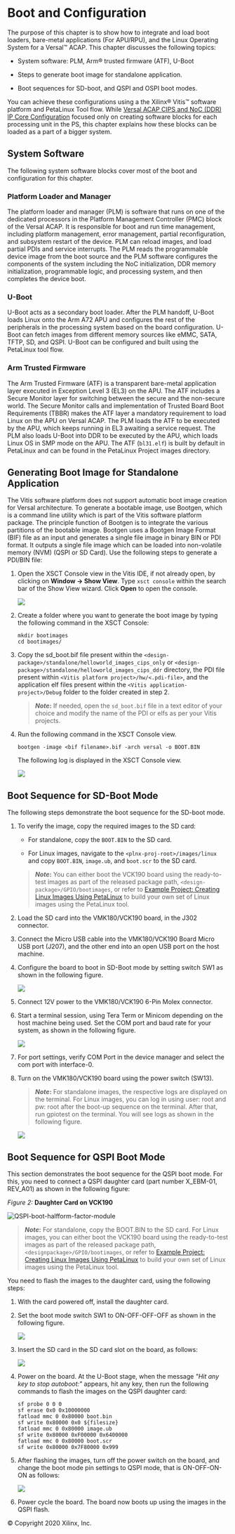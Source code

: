 # Boot and Configuration

 The purpose of this chapter is to show how to integrate and load boot
 loaders, bare-metal applications (For APU/RPU), and the Linux Operating
 System for a Versal&trade; ACAP. This chapter discusses the following
 topics:

- System software: PLM, Arm&reg; trusted firmware (ATF), U-Boot

- Steps to generate boot image for standalone application.

- Boot sequences for SD-boot, and QSPI and OSPI boot modes.

 You can achieve these configurations using a the Xilinx&reg; Vitis&trade;
 software platform and PetaLinux Tool flow. While [Versal
 ACAP CIPS and NoC (DDR) IP Core Configuration](./2-cips-noc-ip-config.md) focused
 only on creating software blocks for each processing unit in the PS,
 this chapter explains how these blocks can be loaded as a part of a
 bigger system.

## System Software

 The following system software blocks cover most of the boot and
 configuration for this chapter.

### Platform Loader and Manager

 The platform loader and manager (PLM) is software that runs on one of the dedicated processors in the Platform Management Controller (PMC) block of the Versal ACAP. It is responsible for boot and run time management, including platform management, error management, partial
 reconfiguration, and subsystem restart of the device. PLM can reload
 images, and load partial PDIs and service interrupts. The PLM reads
 the programmable device image from the boot source and the PLM
 software configures the components of the system including the NoC
 initialization, DDR memory initialization, programmable logic, and
 processing system, and then completes the device boot.

### U-Boot

 U-Boot acts as a secondary boot loader. After the PLM handoff, U-Boot
 loads Linux onto the Arm A72 APU and configures the rest of the
 peripherals in the processing system based on the board configuration.
 U-Boot can fetch images from different memory sources like eMMC, SATA,
 TFTP, SD, and QSPI. U-Boot can be configured and built using the
 PetaLinux tool flow.

### Arm Trusted Firmware

 The Arm Trusted Firmware (ATF) is a transparent bare-metal application
 layer executed in Exception Level 3 (EL3) on the APU. The ATF includes
 a Secure Monitor layer for switching between the secure and the
 non-secure world. The Secure Monitor calls and implementation of
 Trusted Board Boot Requirements (TBBR) makes the ATF layer a mandatory
 requirement to load Linux on the APU on Versal ACAP. The PLM loads
 the ATF to be executed by the APU, which keeps running in EL3 awaiting
 a service request. The PLM also loads U-Boot into DDR to be executed
 by the APU, which loads Linux OS in SMP mode on the APU. The ATF
 (`bl31.elf`) is built by default in PetaLinux and can be found in the
 PetaLinux Project images directory.

## Generating Boot Image for Standalone Application

 The Vitis software platform does not support automatic boot image
 creation for Versal architecture. To generate a bootable image, use
 Bootgen, which is a command line utility which is part of the Vitis
 software platform package. The principle function of Bootgen is to
 integrate the various partitions of the bootable image. Bootgen uses a
 Bootgen Image Format (BIF) file as an input and generates a single
 file image in binary BIN or PDI format. It outputs a single file image
 which can be loaded into non-volatile memory (NVM) (QSPI or SD Card). Use the following
 steps to generate a PDI/BIN file:

1. Open the XSCT Console view in the Vitis IDE, if not already open, by
     clicking on **Window → Show View**. Type `xsct console` within the
     search bar of the Show View wizard. Click **Open** to open the
     console.

    ![](./media/image49.png)

2. Create a folder where you want to generate the boot image by typing the following command in the XSCT Console:

     ```
     mkdir bootimages
     cd bootimages/
     ```

3. Copy the sd_boot.bif file present within the
     `<design-package>/standalone/helloworld_images_cips_only` or
     `<design-package>/standalone/helloworld_images_cips_ddr`
     directory, the PDI file present within `<Vitis platform project>/hw/<.pdi-file>`, and the application elf files present within the `<Vitis application-project>/Debug` folder to the folder created in step 2.

   >***Note*:** If needed, open the `sd_boot.bif` file in a text editor of
     your choice and modify the name of the PDI or elfs as per your Vitis
     projects.

4. Run the following command in the XSCT Console view.

    `bootgen -image <bif filename>.bif -arch versal -o BOOT.BIN`

    The following log is displayed in the XSCT Console view.

    ![](./media/image51.jpeg)

## Boot Sequence for SD-Boot Mode

 The following steps demonstrate the boot sequence for the SD-boot
 mode.

1. To verify the image, copy the required images to the SD card:

    - For standalone, copy the `BOOT.BIN` to the SD card.

    - For Linux images, navigate to the `<plnx-proj-root>/images/linux` and copy `BOOT.BIN`, `image.ub`, and `boot.scr` to the SD card.

    >***Note*:** You can either boot the VCK190 board using the
    ready-to-test images as part of the released package path,
    `<design-package>/GPIO/bootimages`, or refer to [Example Project:
    Creating Linux Images Using
    PetaLinux](./5-system-design-example.md#example-project-creating-linux-images-using-petalinux) to
    build your own set of Linux images using the PetaLinux tool.

2. Load the SD card into the VMK180/VCK190 board, in the J302 connector.

3. Connect the Micro USB cable into the VMK180/VCK190 Board Micro USB
     port (J207), and the other end into an open USB port on the host
     machine.

4. Configure the board to boot in SD-Boot mode by setting switch SW1 as
     shown in the following figure.

    ![](./media/image52.png)

5. Connect 12V power to the VMK180/VCK190 6-Pin Molex connector.

6. Start a terminal session, using Tera
     Term or Minicom depending on the host machine being used. Set the
     COM port and baud rate for your system, as shown in the following
     figure.

     ![](./media/image46.png)

7. For port settings, verify COM Port in the device manager and select
     the com port with interface-0.

8. Turn on the VMK180/VCK190 board using the power switch (SW13).

     >***Note*:** For standalone images, the respective logs are displayed
    on the terminal. For Linux images, you can log in using user: root and
    pw: root after the boot-up sequence on the terminal. After that, run
    gpiotest on the terminal. You will see logs as shown in the following
    figure.

    ![](./media/led_example_console_prints.PNG)

## Boot Sequence for QSPI Boot Mode

 This section demonstrates the boot sequence for the QSPI boot mode.
 For this, you need to connect a QSPI daughter card (part number
 X_EBM-01, REV_A01) as shown in the following figure:

 *Figure 2:* **Daughter Card on VCK190**

![QSPI-boot-halfform-factor-module](./media/image54.jpeg)

>***Note*:** For standalone, copy the BOOT.BIN to the SD card. For Linux images, you can either boot the VCK190 board using the ready-to-test images as part of the released package path, `<designpackage>/GPIO/bootimages`, or refer to [Example Project: Creating Linux Images Using PetaLinux](./5-system-design-example.md#example-project-creating-linux-images-using-petalinux) to build your own set of Linux images using the PetaLinux tool.

 You need to flash the images to the daughter card, using the following
 steps:

1. With the card powered off, install the daughter card.

2. Set the boot mode switch SW1 to ON-OFF-OFF-OFF
     as shown in the following figure.
     
     ![](./media/image55.jpeg)

3. Insert the SD card in the SD card slot on the board, as follows:

    ![](./media/image56.jpeg)

4. Power on the board. At the U-Boot stage, when the message *\"Hit any
     key to stop autoboot:\"* appears, hit any key, then run the
     following commands to flash the images on the QSPI daughter card:

    ```
    sf probe 0 0 0
    sf erase 0x0 0x10000000
    fatload mmc 0 0x80000 boot.bin
    sf write 0x80000 0x0 ${filesize}
    fatload mmc 0 0x80000 image.ub
    sf write 0x80000 0xF00000 0x6400000
    fatload mmc 0 0x80000 boot.scr
    sf write 0x80000 0x7F80000 0x999
    ```

5. After flashing the images, turn off the power switch on the board,
     and change the boot mode pin settings to QSPI mode, that is
     ON-OFF-ON-ON as follows:

    ![](./media/image52.png)

6. Power cycle the board. The board now boots up using the images in
     the QSPI flash.

 © Copyright 2020 Xilinx, Inc.
